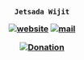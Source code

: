 <h3 align="center">

`Jetsada Wijit`

[![website](https://img.shields.io/badge/website-blue)](https://mcengine.github.io/updater-website)
[![mail](https://img.shields.io/badge/mail-blue)](mailto:mcengine@groups.outlook.com)

[![Donation](https://img.shields.io/badge/donation-white)](https://mcengine.github.io/donation)

</h3>